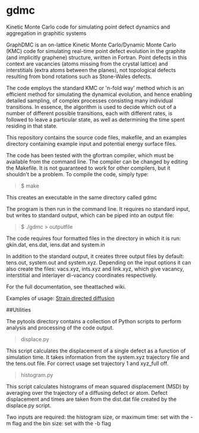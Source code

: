 # gdmc
Kinetic Monte Carlo code for simulating point defect dynamics and aggregation in graphitic systems

GraphDMC is an on-lattice Kinetic Monte Carlo/Dynamic Monte Carlo (KMC) code for simulating real-time point defect evolution in the graphite (and implicitly graphene) structure, written in Fortran. Point defects in this context are vacancies (atoms missing from the crystal lattice) and interstitials (extra atoms between the planes), not topological defects resulting from bond rotations such as Stone-Wales defects. 

The code employs the standard KMC or 'n-fold way' method which is an efficient method for simulating the dynamical evolution, and hence enabling detailed sampling, of complex processes consisting many individual transitions. In essence, the algorithm is used to decide which out of a number of different possible transitions, each with different rates, is followed to leave a particular state, as well as determining the time spent residing in that state. 

This repository contains the source code files, makefile, and an examples directory containing example input and potential energy surface files. 

The code has been tested with the gfortran compiler, which must be available from the command line. The compiler can be changed by editing the Makefile. It is not guaranteed to work for other compilers, but it shouldn't be a problem.  To compile the code, simply type:

> $ make

This creates an executable in the same directory called gdmc 

The program is then run in the command line. It requires no standard input, but writes to standard output, which can be piped into an output file:

> $ ./gdmc > outputfile

The code requires four formatted files in the directory in which it is run: gkin.dat, ens.dat, iens.dat and system.in

In addition to the standard output, it creates three output files by default: tens.out, system.out and system.xyz. Depending on the input options it can also create the files: vacs.xyz, ints.xyz and link.xyz, which give vacancy, interstitial and interlayer di-vacancy coordinates respectively. 

For the full documentation, see theattached wiki. 

Examples of usage: <a href="http://pubs.rsc.org/en/content/articlehtml/2014/nr/c3nr06222h">Strain directed diffusion</a>

##Utilities

The pytools directory contains a collection of Python scripts to perform analysis and processing of the code output. 

> displace.py

This script calculates the displacement of a single defect as a function of simulation time. It takes information from the system.xyz trajectory file and the tens.out file. For correct usage set trajectory 1 and xyz_full off.  

> histogram.py

This script calculates histograms of mean squared displacement (MSD) by averaging over the trajectory of a diffusing defect or atom. Defect displacement and times are taken from the dist.dat file created by the displace.py script. 

Two inputs are required: the histogram size, or maximum time: set with the -m flag and the bin size: set with the -b flag 
